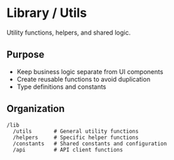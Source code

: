 # Library / Utils

Utility functions, helpers, and shared logic.

## Purpose
- Keep business logic separate from UI components
- Create reusable functions to avoid duplication
- Type definitions and constants

## Organization
```
/lib
  /utils       # General utility functions
  /helpers     # Specific helper functions
  /constants   # Shared constants and configuration
  /api         # API client functions
```

